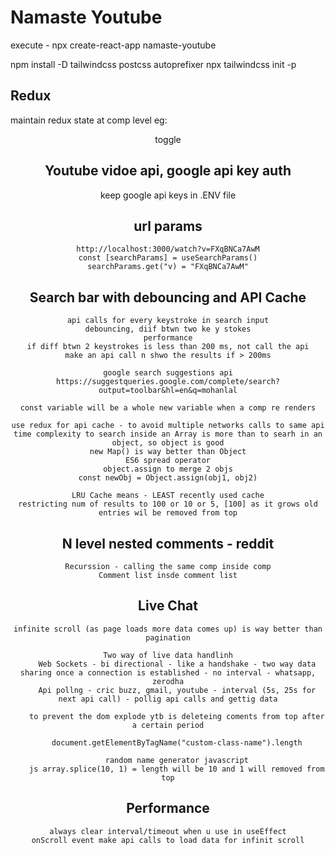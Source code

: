 # Namaste Youtube

execute - npx create-react-app namaste-youtube

npm install -D tailwindcss postcss autoprefixer
npx tailwindcss init -p

## Redux

maintain redux state at comp level
    eg: <header><sideBar> toggle

## Youtube vidoe api, google api key auth
keep google api keys in .ENV file

## url params
    http://localhost:3000/watch?v=FXqBNCa7AwM
    const [searchParams] = useSearchParams()
    searchParams.get("v) = "FXqBNCa7AwM"

## Search bar with debouncing and API Cache
    api calls for every keystroke in search input
    debouncing, diif btwn two ke y stokes
    performance
    if diff btwn 2 keystrokes is less than 200 ms, not call the api
    make an api call n shwo the results if > 200ms

    google search suggestions api
    https://suggestqueries.google.com/complete/search?output=toolbar&hl=en&q=mohanlal

    const variable will be a whole new variable when a comp re renders

    use redux for api cache - to avoid multiple networks calls to same api
    time complexity to search inside an Array is more than to searh in an object, so object is good
    new Map() is way better than Object
    ES6 spread operator
    object.assign to merge 2 objs
    const newObj = Object.assign(obj1, obj2)

    LRU Cache means - LEAST recently used cache
    restricting num of results to 100 or 10 or 5, [100] as it grows old entries wil be removed from top

## N level nested comments - reddit
    Recurssion - calling the same comp inside comp
    Comment list insde comment list

## Live Chat
    infinite scroll (as page loads more data comes up) is way better than pagination

    Two way of live data handlinh
        Web Sockets - bi directional - like a handshake - two way data sharing once a connection is established - no interval - whatsapp, zerodha
        Api pollng - cric buzz, gmail, youtube - interval (5s, 25s for next api call) - pollig api calls and gettig data

        to prevent the dom explode ytb is deleteing coments from top after a certain period

        document.getElementByTagName("custom-class-name").length

        random name generator javascript
        js array.splice(10, 1) = length will be 10 and 1 will removed from top

## Performance
    always clear interval/timeout when u use in useEffect
    onScroll event make api calls to load data for infinit scroll